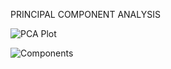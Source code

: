 PRINCIPAL COMPONENT ANALYSIS

![PCA Plot](https://user-images.githubusercontent.com/60751635/118375973-e0948c00-b5e2-11eb-95a6-fc9708ccd96f.png)

![Components](https://user-images.githubusercontent.com/60751635/118375999-015ce180-b5e3-11eb-9296-937cbdde03d6.png)
